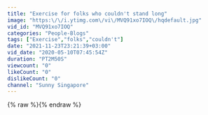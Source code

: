 ```yaml
---
title: "Exercise for folks who couldn't stand long"
image: "https:\/\/i.ytimg.com\/vi\/MVQ91xo7IOQ\/hqdefault.jpg"
vid_id: "MVQ91xo7IOQ"
categories: "People-Blogs"
tags: ["Exercise","folks","couldn't"]
date: "2021-11-23T23:21:39+03:00"
vid_date: "2020-05-10T07:45:54Z"
duration: "PT2M50S"
viewcount: "0"
likeCount: "0"
dislikeCount: "0"
channel: "Sunny Singapore"
---
```

{% raw %}{% endraw %}
